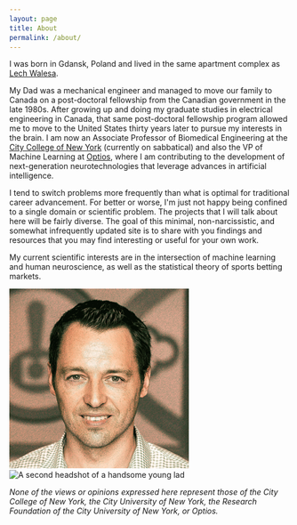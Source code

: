 ```yaml
---
layout: page
title: About
permalink: /about/
---
```


I was born in Gdansk, Poland and lived in the same apartment complex as [Lech Walesa][lech].

My Dad was a mechanical engineer and managed to move our family to Canada on a post-doctoral fellowship from the Canadian
government in the late 1980s. After growing up and doing my graduate studies in electrical engineering in Canada, that same
post-doctoral fellowship program allowed me to move to the United States thirty years later to pursue my interests in the brain.
I am now an Associate Professor of Biomedical Engineering at the [City College of New York][ccny] (currently
on sabbatical) and also the VP of Machine Learning at [Optios][optios], where I am contributing to the development
of next-generation neurotechnologies that leverage advances in artificial intelligence. 

I tend to switch problems more frequently than what is optimal for traditional career advancement. For better or worse, 
I'm just not happy being confined to a single domain or scientific problem. The projects that I will talk about
here will be fairly diverse. The goal of this minimal, non-narcissistic, and somewhat infrequently updated 
site is to share with you findings and resources that you may find interesting or useful for your own work. 

My current scientific interests are in the intersection of machine learning and human neuroscience, as well as the
statistical theory of sports betting markets. 

![A cropped headshot of a handsome young lad](/docs/assets/JD_optios_edit.gif)
![A second headshot of a handsome young lad](/docs/assets/JD_nobkgnd.png)



*None of the views or opinions expressed here represent those of the City College of New York, the City University of New York,
the Research Foundation of the City University of New York, or Optios.* 


[lech]: https://en.wikipedia.org/wiki/Lech_Wa%C5%82%C4%99sa
[ccny]: https://www.ccny.cuny.edu/bme
[optios]: https://optios.ai/